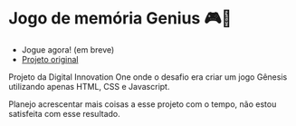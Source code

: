 # Jogo de memória Genius 🎮🚥

 - Jogue agora! (em breve)
 - [Projeto original](https://github.com/SpruceGabriela/genesis-dio)

Projeto da Digital Innovation One onde o desafio era criar um jogo Gênesis utilizando apenas HTML, CSS e Javascript.

Planejo acrescentar mais coisas a esse projeto com o tempo, não estou satisfeita com esse resultado.
